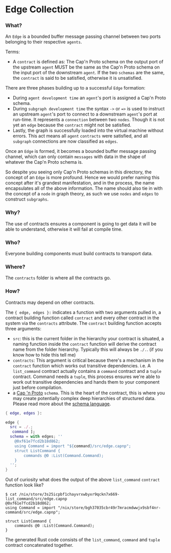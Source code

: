 # Edge Collection

### What?

An `Edge` is a bounded buffer message passing channel between two ports belonging to their respective `agents`.

Terms:
* A `contract` is defined as: The Cap'n Proto schema on the output port of the upstream `agent` MUST be the same as the Cap'n Proto schema on the input port of the downstream `agent`. If the two `schemas` are the same, the `contract` is said to be satisfied, otherwise it is unsatisfied.

There are three phases building up to a successful `Edge` formation:
* During `agent development time` an `agent`'s port is assigned a Cap'n Proto schema.
* During `subgraph development time` the syntax `->` or `=>` is used to instruct an upstream `agent`'s port to connect to a downstream `agent`'s port at run-time. It represents a `connection` between two `nodes`. Though it is not yet an `edge` because the `contract` might not be satisfied.
* Lastly, the graph is successfully loaded into the virtual machine without errors. This act means all `agent` `contracts` were satisfied, and all `subgraph` connections are now classified as `edges`.

Once an `Edge` is formed, it becomes a bounded buffer message passing channel, which can only contain `messages` with data in the shape of whatever the Cap'n Proto schema is.

So despite you seeing only Cap'n Proto schemas in this directory, the concept of an `Edge` is  more profound. Hence we would prefer naming this concept after it's grandest manifestation, and in the process, the name encapsulates all of the above information. The name should also tie in with the concept of a `node` in graph theory, as such we use `nodes` and `edges` to construct `subgraphs`.

### Why?

The use of contracts ensures a component is going to get data it will be able to understand, otherwise it will fail at compile time.

### Who?

Everyone building components must build contracts to transport data.

### Where?

The `contracts` folder is where all the contracts go.

### How?

Contracts may depend on other contracts.

The `{ edge, edges }:` indicates a function with two arguments pulled in, a contract building function called `contract` and every other contract in the system via the `contracts` attribute.
The `contract` building function accepts three arguments:
* `src`: this is the current folder in the hierarchy your contract is situated, a naming function inside the `contract` function will derive the contract name from the folder hierarchy. Typically this will always be `./.`. (if you know how to hide this tell me)
* `contracts`: This argument is critical because there's a mechanism in the `contract` function which works out transitive dependencies. i.e. A `list_command` contract actually contains a `command` contract and a `tuple` contract. Command needs a `tuple`, this process ensures we're able to work out transitive dependencies and hands them to your component just before compilation.
* a [Cap 'n Proto](https://capnproto.org) `schema`. This is the heart of the contract, this is where you may create potentially complex deep hierarchies of structured data. Please read more about the [schema language](https://capnproto.org/language.html).

``` nix
{ edge, edges }:

edge {
  src = ./.;
   command ];
  schema = with edges; ''
    @0xf61e7fcd2b18d862;
    using Command = import "${command}/src/edge.capnp";
    struct ListCommand {
        commands @0 :List(Command.Command);
    }
  '';
}
```

Out of curiosity what does the output of the above `list_command` `contract` function look like?

```
$ cat /nix/store/3s25icpbf1chayvrxwbyxr9qckn7x669-list_command/src/edge.capnp
@0xf61e7fcd2b18d862;
using Command = import "/nix/store/bgh37035cbr49r7mracmdwwjx9sbf4nr-command/src/edge.capnp";

struct ListCommand {
    commands @0 :List(Command.Command);
}
```

The generated Rust code consists of the `list_command`, `command` and `tuple` contract concatenated together. 
